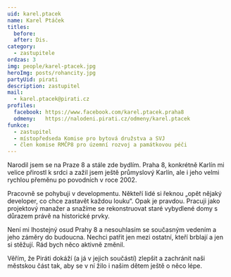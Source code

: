 ```yaml
---
uid: karel.ptacek
name: Karel Ptáček
titles:
  before:
  after: Dis.
category:
  - zastupitele
ordzas: 3
img: people/karel-ptacek.jpg
heroImg: posts/rohancity.jpg
partyUid: pirati
description: zastupitel
mail:
  - karel.ptacek@pirati.cz
profiles:
  facebook: https://www.facebook.com/karel.ptacek.praha8
  odmeny:   https://nalodeni.pirati.cz/odmeny/karel.ptacek
funkce:
  - zastupitel
  - místopředseda Komise pro bytová družstva a SVJ
  - člen komise RMČP8 pro územní rozvoj a památkovou péči
---
```


Narodil jsem se na Praze 8 a stále zde bydlím. Praha 8, konkrétně Karlín mi velice přirostl k srdci a zažil jsem ještě průmyslový Karlín, ale i jeho velmi rychlou přeměnu po povodních v roce 2002.

Pracovně se pohybuji v developmentu. Někteří lidé si řeknou „opět nějaký developer, co chce zastavět každou louku“. Opak je pravdou. Pracuji jako projektový manažer a snažíme se rekonstruovat staré vybydlené domy s důrazem právě na historické prvky.

Není mi lhostejný osud Prahy 8 a nesouhlasím se současným vedením a jeho záměry do budoucna. Nechci patřit jen mezi ostatní, kteří brblají a jen si stěžují. Rád bych něco aktivně změnil.

Věřím, že Piráti dokáží (a já v jejich součástí) zlepšit a zachránit naši městskou část tak, aby se v ní žilo i našim dětem ještě o něco lépe.
